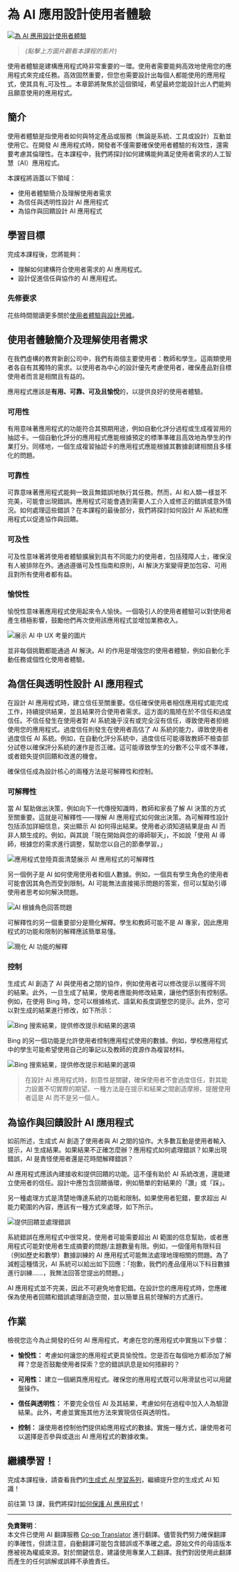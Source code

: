 <!--
CO_OP_TRANSLATOR_METADATA:
{
  "original_hash": "78bbeed50fd4dc9fdee931f5daf98cb3",
  "translation_date": "2025-10-17T23:40:10+00:00",
  "source_file": "12-designing-ux-for-ai-applications/README.md",
  "language_code": "tw"
}
-->
# 為 AI 應用設計使用者體驗

[![為 AI 應用設計使用者體驗](../../../translated_images/12-lesson-banner.c53c3c7c802e8f563953ce388f6a987ca493472c724d924b060be470951c53c8.tw.png)](https://youtu.be/VKbCejSICA8?si=MKj7GQYHfXRZyWW6)

> _(點擊上方圖片觀看本課程的影片)_

使用者體驗是建構應用程式時非常重要的一環。使用者需要能夠高效地使用您的應用程式來完成任務。高效固然重要，但您也需要設計出每個人都能使用的應用程式，使其具有_可及性_。本章節將聚焦於這個領域，希望最終您能設計出人們能夠且願意使用的應用程式。

## 簡介

使用者體驗是指使用者如何與特定產品或服務（無論是系統、工具或設計）互動並使用它。在開發 AI 應用程式時，開發者不僅需要確保使用者體驗的有效性，還需要考慮其倫理性。在本課程中，我們將探討如何建構能夠滿足使用者需求的人工智慧（AI）應用程式。

本課程將涵蓋以下領域：

- 使用者體驗簡介及理解使用者需求
- 為信任與透明性設計 AI 應用程式
- 為協作與回饋設計 AI 應用程式

## 學習目標

完成本課程後，您將能夠：

- 理解如何建構符合使用者需求的 AI 應用程式。
- 設計促進信任與協作的 AI 應用程式。

### 先修要求

花些時間閱讀更多關於[使用者體驗與設計思維](https://learn.microsoft.com/training/modules/ux-design?WT.mc_id=academic-105485-koreyst)。

## 使用者體驗簡介及理解使用者需求

在我們虛構的教育新創公司中，我們有兩個主要使用者：教師和學生。這兩類使用者各自有其獨特的需求。以使用者為中心的設計優先考慮使用者，確保產品對目標使用者而言是相關且有益的。

應用程式應該是**有用、可靠、可及且愉悅**的，以提供良好的使用者體驗。

### 可用性

有用意味著應用程式的功能符合其預期用途，例如自動化評分過程或生成複習用的抽認卡。一個自動化評分的應用程式應能根據預定的標準準確且高效地為學生的作業打分。同樣地，一個生成複習抽認卡的應用程式應能根據其數據創建相關且多樣化的問題。

### 可靠性

可靠意味著應用程式能夠一致且無錯誤地執行其任務。然而，AI 和人類一樣並不完美，可能會出現錯誤。應用程式可能會遇到需要人工介入或修正的錯誤或意外情況。如何處理這些錯誤？在本課程的最後部分，我們將探討如何設計 AI 系統和應用程式以促進協作與回饋。

### 可及性

可及性意味著將使用者體驗擴展到具有不同能力的使用者，包括殘障人士，確保沒有人被排除在外。通過遵循可及性指南和原則，AI 解決方案變得更加包容、可用且對所有使用者都有益。

### 愉悅性

愉悅性意味著應用程式使用起來令人愉快。一個吸引人的使用者體驗可以對使用者產生積極影響，鼓勵他們再次使用該應用程式並增加業務收入。

![展示 AI 中 UX 考量的圖片](../../../translated_images/uxinai.d5b4ed690f5cefff0c53ffcc01b480cdc1828402e1fdbc980490013a3c50935a.tw.png)

並非每個挑戰都能通過 AI 解決。AI 的作用是增強您的使用者體驗，例如自動化手動任務或個性化使用者體驗。

## 為信任與透明性設計 AI 應用程式

在設計 AI 應用程式時，建立信任至關重要。信任確保使用者相信應用程式能完成工作，持續提供結果，並且結果符合使用者需求。這方面的風險在於不信任和過度信任。不信任發生在使用者對 AI 系統幾乎沒有或完全沒有信任，導致使用者拒絕使用您的應用程式。過度信任則發生在使用者高估了 AI 系統的能力，導致使用者過度信任 AI 系統。例如，在自動化評分系統中，過度信任可能導致教師不檢查部分試卷以確保評分系統的運作是否正確。這可能導致學生的分數不公平或不準確，或者錯失提供回饋和改進的機會。

確保信任成為設計核心的兩種方法是可解釋性和控制。

### 可解釋性

當 AI 幫助做出決策，例如向下一代傳授知識時，教師和家長了解 AI 決策的方式至關重要。這就是可解釋性——理解 AI 應用程式如何做出決策。為可解釋性設計包括添加詳細信息，突出顯示 AI 如何得出結果。使用者必須知道結果是由 AI 而非人類生成的。例如，與其說「現在開始與您的導師聊天」，不如說「使用 AI 導師，根據您的需求進行調整，幫助您以自己的節奏學習。」

![應用程式登陸頁面清楚展示 AI 應用程式的可解釋性](../../../translated_images/explanability-in-ai.134426a96b498fbfdc80c75ae0090aedc0fc97424ae0734fccf7fb00a59a20d9.tw.png)

另一個例子是 AI 如何使用使用者和個人數據。例如，一個具有學生角色的使用者可能會因其角色而受到限制。AI 可能無法直接揭示問題的答案，但可以幫助引導使用者思考如何解決問題。

![AI 根據角色回答問題](../../../translated_images/solving-questions.b7dea1604de0cbd2e9c5fa00b1a68a0ed77178a035b94b9213196b9d125d0be8.tw.png)

可解釋性的另一個重要部分是簡化解釋。學生和教師可能不是 AI 專家，因此應用程式的功能和限制的解釋應該簡單易懂。

![簡化 AI 功能的解釋](../../../translated_images/simplified-explanations.4679508a406c3621fa22bad4673e717fbff02f8b8d58afcab8cb6f1aa893a82f.tw.png)

### 控制

生成式 AI 創造了 AI 與使用者之間的協作，例如使用者可以修改提示以獲得不同的結果。此外，一旦生成了結果，使用者應能夠修改結果，讓他們感到有控制感。例如，在使用 Bing 時，您可以根據格式、語氣和長度調整您的提示。此外，您可以對生成的結果進行修改，如下所示：

![Bing 搜索結果，提供修改提示和結果的選項](../../../translated_images/bing1.293ae8527dbe2789b675c8591c9fb3cb1aa2ada75c2877f9aa9edc059f7a8b1c.tw.png)

Bing 的另一個功能是允許使用者控制應用程式使用的數據。例如，學校應用程式中的學生可能希望使用自己的筆記以及教師的資源作為複習材料。

![Bing 搜索結果，提供修改提示和結果的選項](../../../translated_images/bing2.309f4845528a88c28c1c9739fb61d91fd993dc35ebe6fc92c66791fb04fceb4d.tw.png)

> 在設計 AI 應用程式時，刻意性是關鍵，確保使用者不會過度信任，對其能力設置不切實際的期望。一種方法是在提示和結果之間創造摩擦，提醒使用者這是 AI 而不是另一個人。

## 為協作與回饋設計 AI 應用程式

如前所述，生成式 AI 創造了使用者與 AI 之間的協作。大多數互動是使用者輸入提示，AI 生成結果。如果結果不正確怎麼辦？應用程式如何處理錯誤？如果出現錯誤，AI 是責怪使用者還是花時間解釋錯誤？

AI 應用程式應該內建接收和提供回饋的功能。這不僅有助於 AI 系統改進，還能建立使用者的信任。設計中應包含回饋循環，例如簡單的對結果的「讚」或「踩」。

另一種處理方式是清楚地傳達系統的功能和限制。如果使用者犯錯，要求超出 AI 能力範圍的內容，應該有一種方式來處理，如下所示。

![提供回饋並處理錯誤](../../../translated_images/feedback-loops.7955c134429a94663443ad74d59044f8dc4ce354577f5b79b4bd2533f2cafc6f.tw.png)

系統錯誤在應用程式中很常見，使用者可能需要超出 AI 範圍的信息幫助，或者應用程式可能對使用者生成摘要的問題/主題數量有限。例如，一個僅用有限科目（例如歷史和數學）數據訓練的 AI 應用程式可能無法處理地理相關的問題。為了減輕這種情況，AI 系統可以給出如下回應：「抱歉，我們的產品僅用以下科目數據進行訓練......，我無法回答您提出的問題。」

AI 應用程式並不完美，因此不可避免地會犯錯。在設計您的應用程式時，您應確保為使用者回饋和錯誤處理創造空間，並以簡單且易於理解的方式進行。

## 作業

檢視您迄今為止開發的任何 AI 應用程式，考慮在您的應用程式中實施以下步驟：

- **愉悅性：** 考慮如何讓您的應用程式更具愉悅性。您是否在每個地方都添加了解釋？您是否鼓勵使用者探索？您的錯誤訊息是如何措辭的？

- **可用性：** 建立一個網頁應用程式。確保您的應用程式既可以用滑鼠也可以用鍵盤操作。

- **信任與透明性：** 不要完全信任 AI 及其結果，考慮如何在過程中加入人為驗證結果。此外，考慮並實施其他方法來實現信任與透明性。

- **控制：** 讓使用者控制他們提供給應用程式的數據。實施一種方式，讓使用者可以選擇是否參與或退出 AI 應用程式的數據收集。

<!-- ## [課後測驗](../../../12-designing-ux-for-ai-applications/quiz-url) -->

## 繼續學習！

完成本課程後，請查看我們的[生成式 AI 學習系列](https://aka.ms/genai-collection?WT.mc_id=academic-105485-koreyst)，繼續提升您的生成式 AI 知識！

前往第 13 課，我們將探討[如何保護 AI 應用程式](../13-securing-ai-applications/README.md?WT.mc_id=academic-105485-koreyst)！

---

**免責聲明**：  
本文件已使用 AI 翻譯服務 [Co-op Translator](https://github.com/Azure/co-op-translator) 進行翻譯。儘管我們努力確保翻譯的準確性，但請注意，自動翻譯可能包含錯誤或不準確之處。原始文件的母語版本應被視為權威來源。對於關鍵信息，建議使用專業人工翻譯。我們對因使用此翻譯而產生的任何誤解或誤釋不承擔責任。
